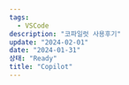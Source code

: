 ```yaml
---
tags:
  - VSCode
description: "코파일럿 사용후기"
update: "2024-02-01"
date: "2024-01-31"
상태: "Ready"
title: "Copilot"
---
```



